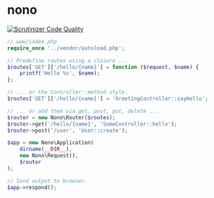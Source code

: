 # nono
[![Scrutinizer Code Quality](https://scrutinizer-ci.com/g/nimmneun/nono/badges/quality-score.png?b=master)](https://scrutinizer-ci.com/g/nimmneun/nono/?branch=master)

```php
// www/index.php
require_once '../vendor/autoload.php';

// Predefine routes using a closure ...
$routes['GET']['/hello/{name}'] = function ($request, $name) {
    printf('Hello %s', $name);
};

// ... or the Controller::method style. 
$routes['GET']['/hello/{name}'] = 'GreetingController::sayHello';

// ... or add them via get, post, put, delete ...
$router = new Nono\Router($routes);
$router->get('/hello/{name}', 'SomeController::hello');
$router->post('/user', 'User::create');

$app = new Nono\Application(
    dirname(__DIR__),
    new Nono\Request(),
    $router
);

// Send output to browser.
$app->respond();
```
